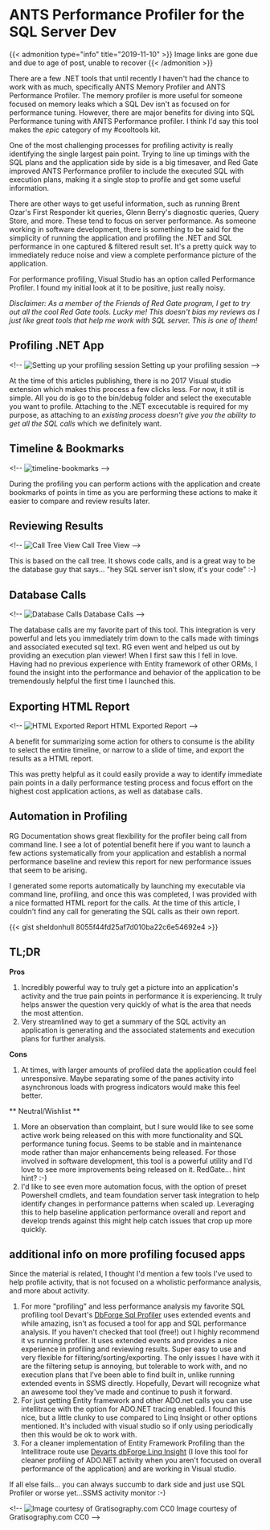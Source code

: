 # ANTS Performance Profiler for the SQL Server Dev


{{&lt; admonition type=&#34;info&#34; title=&#34;2019-11-10&#34; &gt;}}
Image links are gone due and due to age of post, unable to recover
{{&lt; /admonition &gt;}}

There are a few .NET tools that until recently I haven&#39;t had the chance to work with as much, specifically ANTS Memory Profiler and ANTS Performance Profiler. The memory profiler is more useful for someone focused on memory leaks which a SQL Dev isn&#39;t as focused on for performance tuning. However, there are major benefits for diving into SQL Performance tuning with ANTS Performance profiler. I think I&#39;d say this tool makes the _epic_ category of my #cooltools kit.

One of the most challenging processes for profiling activity is really identifying the single largest pain point. Trying to line up timings with the SQL plans and the application side by side is a big timesaver, and Red Gate improved ANTS Performance profiler to include the executed SQL with execution plans, making it a single stop to profile and get some useful information.

There are other ways to get useful information, such as running Brent Ozar&#39;s First Responder kit queries, Glenn Berry&#39;s diagnostic queries, Query Store, and more. These tend to focus on server performance. As someone working in software development, there is something to be said for the simplicity of running the application and profiling the .NET and SQL performance in one captured &amp; filtered result set. It&#39;s a pretty quick way to immediately reduce noise and view a complete performance picture of the application.

For performance profiling, Visual Studio has an option called Performance Profiler. I found my initial look at it to be positive, just really noisy.

_Disclaimer: As a member of the Friends of Red Gate program, I get to try out all the cool Red Gate tools. Lucky me! This doesn&#39;t bias my reviews as I just like great tools that help me work with SQL server. This is one of them!_

## Profiling .NET App

&lt;!-- ![Setting up your profiling session](/images/profiling-net-app.png) Setting up your profiling session --&gt;

At the time of this articles publishing, there is no 2017 Visual studio extension which makes this process a few clicks less. For now, it still is simple. All you do is go to the bin/debug folder and select the executable you want to profile. Attaching to the .NET excecutable is required for my purpose, as attaching to an _existing process doesn&#39;t give you the ability to get all the SQL calls_ which we definitely want.

## Timeline &amp; Bookmarks

&lt;!-- ![timeline-bookmarks](/images/timeline-bookmarks.png) --&gt;

During the profiling you can perform actions with the application and create bookmarks of points in time as you are performing these actions to make it easier to compare and review results later.

## Reviewing Results

&lt;!-- ![Call Tree View](/images/review-results.png) Call Tree View --&gt;

This is based on the call tree. It shows code calls, and is a great way to be the database guy that says... &#34;hey SQL server isn&#39;t slow, it&#39;s your code&#34; :-)

## Database Calls

&lt;!-- ![Database Calls](/images/database-calls.png) Database Calls --&gt;

The database calls are my favorite part of this tool. This integration is very powerful and lets you immediately trim down to the calls made with timings and associated executed sql text. RG even went and helped us out by providing an execution plan viewer! When I first saw this I fell in love. Having had no previous experience with Entity framework of other ORMs, I found the insight into the performance and behavior of the application to be tremendously helpful the first time I launched this.

## Exporting HTML Report

&lt;!-- ![HTML Exported Report](/images/ants-html-exported-report.png) HTML Exported Report --&gt;

A benefit for summarizing some action for others to consume is the ability to select the entire timeline, or narrow to a slide of time, and export the results as a HTML report.

This was pretty helpful as it could easily provide a way to identify immediate pain points in a daily performance testing process and focus effort on the highest cost application actions, as well as database calls.

## Automation in Profiling

RG Documentation shows great flexibility for the profiler being call from command line. I see a lot of potential benefit here if you want to launch a few actions systematically from your application and establish a normal performance baseline and review this report for new performance issues that seem to be arising.

I generated some reports automatically by launching my executable via command line, profiling, and once this was completed, I was provided with a nice formatted HTML report for the calls. At the time of this article, I couldn&#39;t find any call for generating the SQL calls as their own report.

{{&lt; gist sheldonhull  8055f44fd25af7d010ba22c6e54692e4 &gt;}}


## TL;DR

**Pros**

1.  Incredibly powerful way to truly get a picture into an application&#39;s activity and the true pain points in performance it is experiencing. It truly helps answer the question very quickly of what is the area that needs the most attention.
2.  Very streamlined way to get a summary of the SQL activity an application is generating and the associated statements and execution plans for further analysis.

**Cons**

1.  At times, with larger amounts of profiled data the application could feel unresponsive. Maybe separating some of the panes activity into asynchronous loads with progress indicators would make this feel better.

** Neutral/Wishlist **

1.  More an observation than complaint, but I sure would like to see some active work being released on this with more functionality and SQL performance tuning focus. Seems to be stable and in maintenance mode rather than major enhancements being released. For those involved in software development, this tool is a powerful utility and I&#39;d love to see more improvements being released on it. RedGate... hint hint? :-)
2.  I&#39;d like to see even more automation focus, with the option of preset Powershell cmdlets, and team foundation server task integration to help identify changes in performance patterns when scaled up. Leveraging this to help baseline application performance overall and report and develop trends against this might help catch issues that crop up more quickly.

## additional info on more profiling focused apps

Since the material is related, I thought I&#39;d mention a few tools I&#39;ve used to help profile activity, that is not focused on a wholistic performance analysis, and more about activity.

1.  For more &#34;profiling&#34; and less performance analysis my favorite SQL profiling tool Devart&#39;s [DbForge Sql Profiler](https://www.devart.com/dbforge/sql/event-profiler/) uses extended events and while amazing, isn&#39;t as focused a tool for app and SQL performance analysis. If you haven&#39;t checked that tool (free!) out I highly recommend it vs running profiler. It uses extended events and provides a nice experience in profiling and reviewing results. Super easy to use and very flexible for filtering/sorting/exporting. The only issues I have with it are the filtering setup is annoying, but tolerable to work with, and no execution plans that I&#39;ve been able to find built in, unlike running extended events in SSMS directly. Hopefully, Devart will recognize what an awesome tool they&#39;ve made and continue to push it forward.
2.  For just getting Entity framework and other ADO.net calls you can use intellitrace with the option for ADO.NET tracing enabled. I found this nice, but a little clunky to use compared to Linq Insight or other options mentioned. It&#39;s included with visual studio so if only using periodically then this would be ok to work with.
3.  For a cleaner implementation of Entity Framework Profiling than the Intellitrace route use [Devarts dbForge Linq Insight](http://bit.ly/2vo2Zaj) (I love this tool for cleaner profiling of ADO.NET activity when you aren&#39;t focused on overall performance of the application) and are working in Visual studio.

If all else fails... you can always succumb to dark side and just use SQL Profiler or worse yet...SSMS activity monitor :-)

&lt;!-- ![Image courtesy of Gratisography.com CC0](/images/xevents-vs-profiler.jpg) Image courtesy of Gratisography.com CC0 --&gt;

